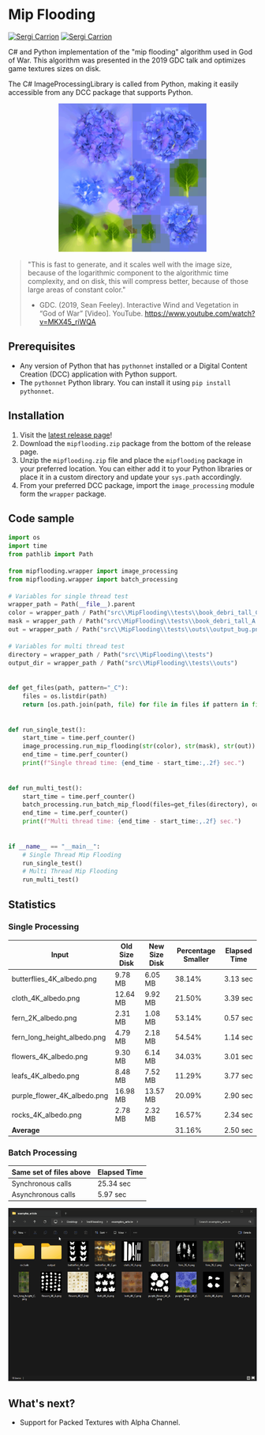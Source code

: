 # Mip Flooding

[![Sergi Carrion](https://img.shields.io/badge/secarri-open%20source-blueviolet.svg)](https://es.linkedin.com/in/secarri)
[![Sergi Carrion](https://img.shields.io/badge/read-article-blue.svg)](https://www.artstation.com/blogs/se_carri/XOBq/the-god-of-war-texture-optimization-algorithm-mip-flooding)

C# and Python implementation of the "mip flooding" algorithm used in God of War. This algorithm was presented in the 2019 GDC talk and optimizes game textures sizes on disk.

The C# ImageProcessingLibrary is called from Python, making it easily accessible from any DCC package that supports Python.
<p align="center">

  <img src="docs/examples/mip_flood_example.gif" width="300" height="300" alt="Texture before and after the mip flooding">

</p>

> "This is fast to generate, and it scales well with the image size, because of the logarithmic component to the algorithmic time complexity, and  on disk, this will compress better, because of those large areas of constant color."
> - GDC. (2019, Sean Feeley). Interactive Wind and Vegetation in “God of War” [Video]. YouTube. https://www.youtube.com/watch?v=MKX45_riWQA

## Prerequisites

-   Any version of Python that has `pythonnet` installed or a Digital Content Creation (DCC) application with Python support.
-   The `pythonnet` Python library. You can install it using `pip install pythonnet`.

## Installation

1. Visit the [latest release page](https://github.com/secarri/MipFlooding/releases)!
2. Download the `mipflooding.zip` package from the bottom of the release page.
3. Unzip the `mipflooding.zip` file and place the `mipflooding` package in your preferred location. You can either add it to your Python libraries or place it in a custom directory and update your `sys.path` accordingly.
4. From your preferred DCC package, import the `image_processing` module form the `wrapper` package.

## Code sample

```python
import os
import time
from pathlib import Path

from mipflooding.wrapper import image_processing
from mipflooding.wrapper import batch_processing

# Variables for single thread test
wrapper_path = Path(__file__).parent
color = wrapper_path / Path("src\\MipFlooding\\tests\\book_debri_tall_C.png")
mask = wrapper_path / Path("src\\MipFlooding\\tests\\book_debri_tall_A.png")
out = wrapper_path / Path("src\\MipFlooding\\tests\\outs\\output_bug.png")

# Variables for multi thread test
directory = wrapper_path / Path("src\\MipFlooding\\tests")
output_dir = wrapper_path / Path("src\\MipFlooding\\tests\\outs")


def get_files(path, pattern="_C"):
    files = os.listdir(path)
    return [os.path.join(path, file) for file in files if pattern in file]


def run_single_test():
    start_time = time.perf_counter()
    image_processing.run_mip_flooding(str(color), str(mask), str(out))
    end_time = time.perf_counter()
    print(f"Single thread time: {end_time - start_time:,.2f} sec.")


def run_multi_test():
    start_time = time.perf_counter()
    batch_processing.run_batch_mip_flood(files=get_files(directory), output_dir=output_dir, max_workers=4)
    end_time = time.perf_counter()
    print(f"Multi thread time: {end_time - start_time:,.2f} sec.")


if __name__ == "__main__":
    # Single Thread Mip Flooding
    run_single_test()
    # Multi Thread Mip Flooding
    run_multi_test()


```
## Statistics

### Single Processing
| Input                       | Old Size Disk | New Size Disk | Percentage Smaller | Elapsed Time |
|-----------------------------|---------------|---------------|--------------------|--------------|
| butterflies_4K_albedo.png   | 9.78 MB       | 6.05 MB       | 38.14%             | 3.13 sec     |
| cloth_4K_albedo.png         | 12.64 MB      | 9.92 MB       | 21.50%             | 3.39 sec     |
| fern_2K_albedo.png          | 2.31 MB       | 1.08 MB       | 53.14%             | 0.57 sec     |
| fern_long_height_albedo.png | 4.79 MB       | 2.18 MB       | 54.54%             | 1.14 sec     |
| flowers_4K_albedo.png       | 9.30 MB       | 6.14 MB       | 34.03%             | 3.01 sec     |
| leafs_4K_albedo.png         | 8.48 MB       | 7.52 MB       | 11.29%             | 3.77 sec     |
| purple_flower_4K_albedo.png | 16.98 MB      | 13.57 MB      | 20.09%             | 2.90 sec     |
| rocks_4K_albedo.png         | 2.78 MB       | 2.32 MB       | 16.57%             | 2.34 sec     |
| **Average**                 |               |               | 31.16%             | 2.50 sec     |

### Batch Processing

| Same set of files above | Elapsed Time |
|-------------------------|--------------|
| Synchronous calls       | 25.34 sec    |
| Asynchronous calls      | 5.97 sec     |

<p align="center">

  <img src="docs/examples/batch_example.gif" width="700" alt="Texture before and after the mip flooding">

</p>

## What's next?
 
* Support for Packed Textures with Alpha Channel.

